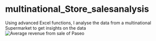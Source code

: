 # multinational_Store_salesanalysis
Using advanced Excel functions, I analyse the data from a multinational Supermarket to get insights on the data
![Average revenue from sale of Paseo](https://github.com/ndzilaura/multinational_Store_salesanalysis/assets/147541699/41479eb3-af6a-4836-94dc-9fd31e8c2b32)
